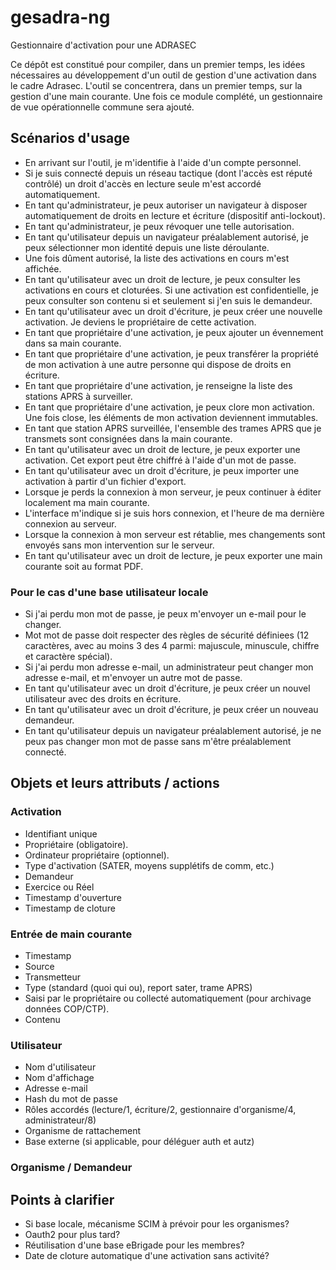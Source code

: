 # gesadra-ng
Gestionnaire d'activation pour une ADRASEC

Ce dépôt est constitué pour compiler, dans un premier temps, les idées nécessaires au développement d'un outil de gestion d'une activation dans le cadre Adrasec.
L'outil se concentrera, dans un premier temps, sur la gestion d'une main courante. Une fois ce module complété, un gestionnaire de vue opérationnelle commune sera ajouté.

## Scénarios d'usage
  * En arrivant sur l'outil, je m'identifie à l'aide d'un compte personnel.
  * Si je suis connecté depuis un réseau tactique (dont l'accès est réputé contrôlé) un droit d'accès en lecture seule m'est accordé automatiquement.
  * En tant qu'administrateur, je peux autoriser un navigateur à disposer automatiquement de droits en lecture et écriture (dispositif anti-lockout).
  * En tant qu'administrateur, je peux révoquer une telle autorisation.
  * En tant qu'utilisateur depuis un navigateur préalablement autorisé, je peux sélectionner mon identité depuis une liste déroulante. 
  * Une fois dûment autorisé, la liste des activations en cours m'est affichée.
  * En tant qu'utilisateur avec un droit de lecture, je peux consulter les activations en cours et cloturées. Si une activation est confidentielle, je peux consulter son contenu si et seulement si j'en suis le demandeur.
  * En tant qu'utilisateur avec un droit d'écriture, je peux créer une nouvelle activation. Je deviens le propriétaire de cette activation.
  * En tant que propriétaire d'une activation, je peux ajouter un évennement dans sa main courante.
  * En tant que propriétaire d'une activation, je peux transférer la propriété de mon activation à une autre personne qui dispose de droits en écriture.
  * En tant que propriétaire d'une activation, je renseigne la liste des stations APRS à surveiller.
  * En tant que propriétaire d'une activation, je peux clore mon activation. Une fois close, les éléments de mon activation deviennent immutables.
  * En tant que station APRS surveillée, l'ensemble des trames APRS que je transmets sont consignées dans la main courante.
  * En tant qu'utilisateur avec un droit de lecture, je peux exporter une activation. Cet export peut être chiffré à l'aide d'un mot de passe.
  * En tant qu'utilisateur avec un droit d'écriture, je peux importer une activation à partir d'un fichier d'export.
  * Lorsque je perds la connexion à mon serveur, je peux continuer à éditer localement ma main courante.
  * L'interface m'indique si je suis hors connexion, et l'heure de ma dernière connexion au serveur.
  * Lorsque la connexion à mon serveur est rétablie, mes changements sont envoyés sans mon intervention sur le serveur.
  * En tant qu'utilisateur avec un droit de lecture, je peux exporter une main courante soit au format PDF.

### Pour le cas d'une base utilisateur locale
  * Si j'ai perdu mon mot de passe, je peux m'envoyer un e-mail pour le changer.
  * Mot mot de passe doit respecter des règles de sécurité définiees (12 caractères, avec au moins 3 des 4 parmi: majuscule, minuscule, chiffre et caractère spécial).
  * Si j'ai perdu mon adresse e-mail, un administrateur peut changer mon adresse e-mail, et m'envoyer un autre mot de passe.
  * En tant qu'utilisateur avec un droit d'écriture, je peux créer un nouvel utilisateur avec des droits en écriture.
  * En tant qu'utilisateur avec un droit d'écriture, je peux créer un nouveau demandeur.
  * En tant qu'utilisateur depuis un navigateur préalablement autorisé, je ne peux pas changer mon mot de passe sans m'être préalablement connecté. 

## Objets et leurs attributs / actions
### Activation
 * Identifiant unique
 * Propriétaire (obligatoire).
 * Ordinateur propriétaire (optionnel).
 * Type d'activation (SATER, moyens supplétifs de comm, etc.)
 * Demandeur
 * Exercice ou Réel
 * Timestamp d'ouverture
 * Timestamp de cloture

### Entrée de main courante
 * Timestamp
 * Source
 * Transmetteur
 * Type (standard (quoi qui ou), report sater, trame APRS)
 * Saisi par le propriétaire ou collecté automatiquement (pour archivage données COP/CTP).
 * Contenu

### Utilisateur
 * Nom d'utilisateur
 * Nom d'affichage
 * Adresse e-mail
 * Hash du mot de passe
 * Rôles accordés (lecture/1, écriture/2, gestionnaire d'organisme/4, administrateur/8)
 * Organisme de rattachement
 * Base externe (si applicable, pour déléguer auth et autz) 

### Organisme / Demandeur

## Points à clarifier
* Si base locale, mécanisme SCIM à prévoir pour les organismes?
* Oauth2 pour plus tard?
* Réutilisation d'une base eBrigade pour les membres?
* Date de cloture automatique d'une activation sans activité?
